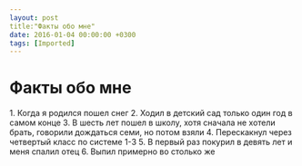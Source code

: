 ```yaml
---
layout: post
title:"Факты обо мне"
date: 2016-01-04 00:00:00 +0300
tags: [Imported]
---
```

# Факты обо мне

1\. Когда я родился пошел снег
2\. Ходил в детский сад только один год в самом конце
3\. В шесть лет пошел в школу, хотя сначала не хотели брать, говорили дождаться семи, но потом взяли
4\. Перескакнул через четвертый класс по системе 1-3
5\. В первый раз покурил в девять лет и меня спалил отец
6\. Выпил примерно во столько же